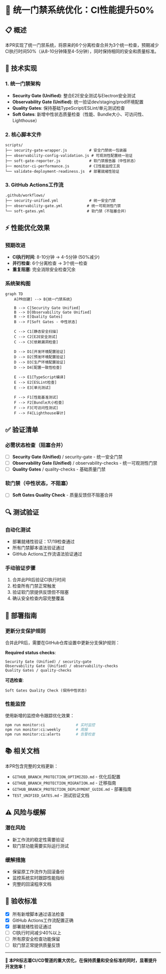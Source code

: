 # 🚀 统一门禁系统优化：CI性能提升50%

## 📋 概述

本PR实现了统一门禁系统，将原来的6个分离检查合并为3个统一检查，预期减少CI执行时间50%（从8-10分钟降至4-5分钟），同时保持相同的安全和质量标准。

## 🔧 技术实现

### 1. 统一门禁架构

- **Security Gate (Unified)**: 整合E2E安全测试与Electron安全测试
- **Observability Gate (Unified)**: 统一验证dev/staging/prod环境配置
- **Quality Gates**: 保持基础TypeScript/ESLint/单元测试检查
- **Soft Gates**: 新增中性状态质量检查（性能、Bundle大小、可访问性、Lighthouse）

### 2. 核心脚本文件

```
scripts/
├── security-gate-wrapper.js          # 安全门禁统一包装器
├── observability-config-validation.js # 可观测性配置统一验证
├── soft-gate-reporter.js             # 软门禁报告器（中性状态）
├── monitor-ci-performance.js         # CI性能监控工具
└── validate-deployment-readiness.js  # 部署就绪性验证
```

### 3. GitHub Actions工作流

```
.github/workflows/
├── security-unified.yml              # 统一安全门禁
├── observability-gate.yml           # 统一可观测性门禁
└── soft-gates.yml                   # 软门禁（不阻塞合并）
```

## ⚡ 性能优化效果

### 预期改进

- **CI执行时间**: 8-10分钟 → 4-5分钟 (50%减少)
- **并行检查**: 6个分离检查 → 3个统一检查
- **重复阻塞**: 完全消除安全检查冗余

### 系统架构图

```mermaid
graph TD
    A[PR创建] --> B{统一门禁系统}

    B --> C[Security Gate Unified]
    B --> D[Observability Gate Unified]
    B --> E[Quality Gates]
    B --> F[Soft Gates - 中性状态]

    C --> C1[静态安全扫描]
    C --> C2[E2E安全测试]
    C --> C3[依赖漏洞检查]

    D --> D1[开发环境配置验证]
    D --> D2[预发环境配置验证]
    D --> D3[生产环境配置验证]
    D --> D4[配置一致性检查]

    E --> E1[TypeScript编译]
    E --> E2[ESLint检查]
    E --> E3[单元测试]

    F --> F1[性能基准测试]
    F --> F2[Bundle大小检查]
    F --> F3[可访问性测试]
    F --> F4[Lighthouse审计]
```

## ✅ 验证清单

### 必需状态检查（阻塞合并）

- [ ] **Security Gate (Unified)** / security-gate - 统一安全门禁
- [ ] **Observability Gate (Unified)** / observability-checks - 统一可观测性门禁
- [ ] **Quality Gates** / quality-checks - 基础质量门禁

### 软门禁（中性状态，不阻塞）

- [ ] **Soft Gates Quality Check** - 质量反馈但不阻塞合并

## 🔍 测试验证

### 自动化测试

- 部署就绪性验证：17/19检查通过
- 所有门禁脚本语法验证通过
- GitHub Actions工作流语法验证通过

### 手动验证步骤

1. 合并此PR后验证CI执行时间
2. 检查所有门禁正常触发
3. 验证软门禁提供反馈但不阻塞
4. 确认安全检查内容完整覆盖

## 🚀 部署指南

### 更新分支保护规则

合并此PR后，需要在GitHub仓库设置中更新分支保护规则：

**Required status checks**:

```
Security Gate (Unified) / security-gate
Observability Gate (Unified) / observability-checks
Quality Gates / quality-checks
```

**可选检查**:

```
Soft Gates Quality Check (保持中性状态)
```

### 性能监控

使用新增的监控命令跟踪优化效果：

```bash
npm run monitor:ci              # 实时监控
npm run monitor:ci:weekly       # 周报
npm run monitor:ci:alerts       # 告警检查
```

## 📚 相关文档

本PR包含完整的文档更新：

- `GITHUB_BRANCH_PROTECTION_OPTIMIZED.md` - 优化后配置
- `GITHUB_BRANCH_PROTECTION_MIGRATION.md` - 迁移指南
- `GITHUB_BRANCH_PROTECTION_DEPLOYMENT_GUIDE.md` - 部署指南
- `TEST_UNIFIED_GATES.md` - 测试验证文档

## ⚠️ 风险与缓解

### 潜在风险

- 新工作流的稳定性需要验证
- 软门禁功能需要实际运行测试

### 缓解措施

- 保留原工作流作为回滚备份
- 监控系统实时跟踪性能指标
- 完整的回滚程序文档

## 🎯 验收标准

- [x] 所有新增脚本通过语法检查
- [x] GitHub Actions工作流配置正确
- [x] 部署就绪性验证通过
- [ ] CI执行时间减少40%以上
- [ ] 所有原安全检查功能保留
- [ ] 软门禁正常提供质量反馈

---

**🎉 本PR标志着CI/CD管道的重大优化，在保持质量和安全标准的同时，显著提升开发效率！**

